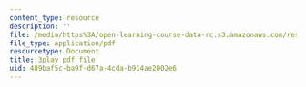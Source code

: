 ```yaml
---
content_type: resource
description: ''
file: /media/https%3A/open-learning-course-data-rc.s3.amazonaws.com/res-2-006-girls-who-build-cameras-summer-2016/489baf5cba9fd67a4cdab914ae2002e6_bnYD88uNtwY.pdf
file_type: application/pdf
resourcetype: Document
title: 3play pdf file
uid: 489baf5c-ba9f-d67a-4cda-b914ae2002e6
---
```

